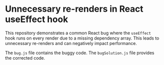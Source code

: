 # Unnecessary re-renders in React useEffect hook

This repository demonstrates a common React bug where the `useEffect` hook runs on every render due to a missing dependency array. This leads to unnecessary re-renders and can negatively impact performance.

The `bug.js` file contains the buggy code. The `bugSolution.js` file provides the corrected code.